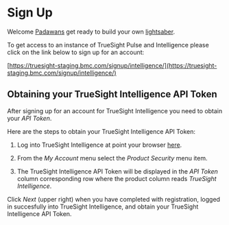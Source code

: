 Sign Up
=======

Welcome [Padawans](https://en.wikipedia.org/wiki/Jedi#Etymology) get ready to build your own
[lightsaber](https://en.wikipedia.org/wiki/Lightsaber).

To get access to an instance of TrueSight Pulse and Intelligence please click on the
link below to sign up for an account:

[https://truesight-staging.bmc.com/signup/intelligence/](https://truesight-staging.bmc.com/signup/intelligence/)

## Obtaining your TrueSight Intelligence API Token

After signing up for an account for TrueSight Intelligence you need to obtain your _API Token_.

Here are the steps to obtain your TrueSight Intelligence API Token:

1. Log into TrueSight Intelligence at point your browser [here](https://truesight-staging.bmc.com).

2. From the _My Account_ menu select the _Product Security_ menu item.

3. The TrueSight Intelligence API Token will be displayed in the _API Token_ column corresponding row where the
product column reads _TrueSight Intelligence_.

Click _Next_ (upper right) when you have completed with registration, logged in succesfully into TrueSight Intelligence,
and obtain your TrueSight Intelligence API Token.
